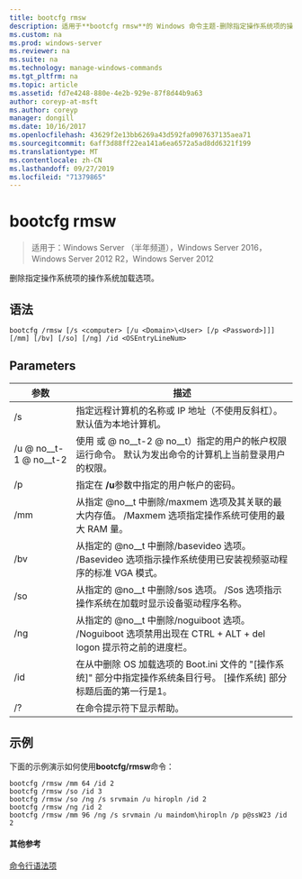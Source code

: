 ```yaml
---
title: bootcfg rmsw
description: 适用于**bootcfg rmsw**的 Windows 命令主题-删除指定操作系统项的操作系统加载选项。
ms.custom: na
ms.prod: windows-server
ms.reviewer: na
ms.suite: na
ms.technology: manage-windows-commands
ms.tgt_pltfrm: na
ms.topic: article
ms.assetid: fd7e4248-880e-4e2b-929e-87f8d44b9a63
author: coreyp-at-msft
ms.author: coreyp
manager: dongill
ms.date: 10/16/2017
ms.openlocfilehash: 43629f2e13bb6269a43d592fa0907637135aea71
ms.sourcegitcommit: 6aff3d88ff22ea141a6ea6572a5ad8dd6321f199
ms.translationtype: MT
ms.contentlocale: zh-CN
ms.lasthandoff: 09/27/2019
ms.locfileid: "71379865"
---
```

# <a name="bootcfg-rmsw"></a>bootcfg rmsw

>适用于：Windows Server （半年频道），Windows Server 2016，Windows Server 2012 R2，Windows Server 2012

删除指定操作系统项的操作系统加载选项。

## <a name="syntax"></a>语法
```
bootcfg /rmsw [/s <computer> [/u <Domain>\<User> [/p <Password>]]] [/mm] [/bv] [/so] [/ng] /id <OSEntryLineNum>
```
## <a name="parameters"></a>Parameters

|      参数       |                                                                                                      描述                                                                                                       |
|----------------------|------------------------------------------------------------------------------------------------------------------------------------------------------------------------------------------------------------------------|
|    /s <computer>     |                                                   指定远程计算机的名称或 IP 地址（不使用反斜杠）。 默认值为本地计算机。                                                   |
| /u <Domain> @ no__t-1 @ no__t-2  |          使用 <User> 或 <Domain> @ no__t-2 @ no__t）指定的用户的帐户权限运行命令。 默认为发出命令的计算机上当前登录用户的权限。          |
|    /p <Password>     |                                                                 指定在 **/u**参数中指定的用户帐户的密码。                                                                  |
|         /mm          |           从指定 @no__t 中删除/maxmem 选项及其关联的最大内存值。 /Maxmem 选项指定操作系统可使用的最大 RAM 量。            |
|         /bv          |                     从指定的 @no__t 中删除/basevideo 选项。 /Basevideo 选项指示操作系统使用已安装视频驱动程序的标准 VGA 模式。                     |
|         /so          |                         从指定的 @no__t 中删除/sos 选项。 /Sos 选项指示操作系统在加载时显示设备驱动程序名称。                          |
|         /ng          |                         从指定的 @no__t 中删除/noguiboot 选项。 /Noguiboot 选项禁用出现在 CTRL + ALT + del logon 提示符之前的进度栏。                          |
| /id <OSEntryLineNum> | 在从中删除 OS 加载选项的 Boot.ini 文件的 "[操作系统]" 部分中指定操作系统条目行号。 [操作系统] 部分标题后面的第一行是1。 |
|          /?          |                                                                                          在命令提示符下显示帮助。                                                                                          |

## <a name="BKMK_examples"></a>示例
下面的示例演示如何使用**bootcfg/rmsw**命令：
```
bootcfg /rmsw /mm 64 /id 2 
bootcfg /rmsw /so /id 3 
bootcfg /rmsw /so /ng /s srvmain /u hiropln /id 2 
bootcfg /rmsw /ng /id 2 
bootcfg /rmsw /mm 96 /ng /s srvmain /u maindom\hiropln /p p@ssW23 /id 2       
```
#### <a name="additional-references"></a>其他参考
[命令行语法项](command-line-syntax-key.md)
